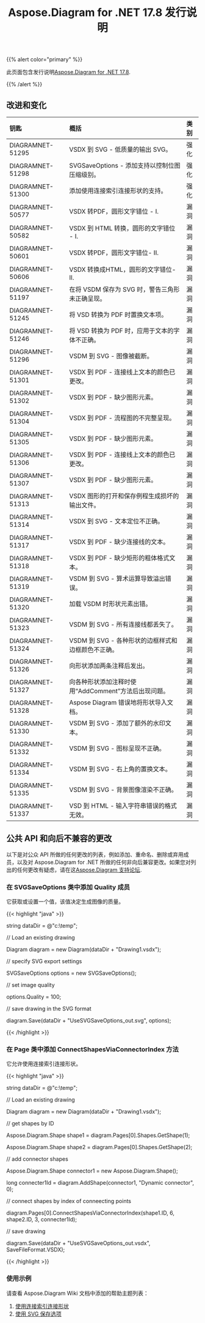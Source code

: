 ﻿---
title: Aspose.Diagram for .NET 17.8 发行说明
type: docs
weight: 50
url: /zh/net/aspose-diagram-for-net-17-8-release-notes/
---
{{% alert color="primary" %}} 

此页面包含发行说明[Aspose.Diagram for .NET 17.8](https://www.nuget.org/packages/Aspose.Diagram/17.8.0).

{{% /alert %}} 
## **改进和变化**

|**钥匙**|**概括**|**类别**|
|:- |:- |:- |
|DIAGRAMNET-51295|VSDX 到 SVG - 低质量的输出 SVG。|强化|
|DIAGRAMNET-51298|SVGSaveOptions - 添加支持以控制位图压缩级别。|强化|
|DIAGRAMNET-51300|添加使用连接索引连接形状的支持。|强化|
|DIAGRAMNET-50577|VSDX 转PDF，圆形文字错位 - I.|漏洞|
|DIAGRAMNET-50582|VSDX 到 HTML 转换，圆形的文字错位 - I.|漏洞|
|DIAGRAMNET-50601|VSDX 转PDF，圆形文字错位- II.|漏洞|
|DIAGRAMNET-50606|VSDX 转换成HTML，圆形的文字错位- II.|漏洞|
|DIAGRAMNET-51197|在将 VSDM 保存为 SVG 时，警告三角形未正确呈现。|漏洞|
|DIAGRAMNET-51245|将 VSD 转换为 PDF 时置换文本项。|漏洞|
|DIAGRAMNET-51246|将 VSD 转换为 PDF 时，应用于文本的字体不正确。|漏洞|
|DIAGRAMNET-51296|VSDM 到 SVG - 图像被截断。|漏洞|
|DIAGRAMNET-51301|VSDX 到 PDF - 连接线上文本的颜色已更改。|漏洞|
|DIAGRAMNET-51302|VSDX 到 PDF - 缺少图形元素。|漏洞|
|DIAGRAMNET-51304|VSDX 到 PDF - 流程图的不完整呈现。|漏洞|
|DIAGRAMNET-51305|VSDX 到 PDF - 缺少图形元素。|漏洞|
|DIAGRAMNET-51306|VSDX 到 PDF - 连接线上文本的颜色已更改。|漏洞|
|DIAGRAMNET-51307|VSDX 到 PDF - 缺少图形元素。|漏洞|
|DIAGRAMNET-51313|VSDX 图形的打开和保存例程生成损坏的输出文件。|漏洞|
|DIAGRAMNET-51314|VSDX 到 SVG - 文本定位不正确。|漏洞|
|DIAGRAMNET-51317|VSDX 到 PDF - 缺少连接线的文本。|漏洞|
|DIAGRAMNET-51318|VSDX 到 PDF - 缺少矩形的粗体格式文本。|漏洞|
|DIAGRAMNET-51319|VSDM 到 SVG - 算术运算导致溢出错误。|漏洞|
|DIAGRAMNET-51320|加载 VSDM 时形状元素出错。|漏洞|
|DIAGRAMNET-51323|VSDM 到 SVG - 所有连接线都丢失了。|漏洞|
|DIAGRAMNET-51324|VSDM 到 SVG - 各种形状的边框样式和边框颜色不正确。|漏洞|
|DIAGRAMNET-51326|向形状添加两条注释后发出。|漏洞|
|DIAGRAMNET-51327|向各种形状添加注释时使用“AddComment”方法后出现问题。|漏洞|
|DIAGRAMNET-51328|Aspose Diagram 错误地将形状导入文档。|漏洞|
|DIAGRAMNET-51330|VSDM 到 SVG - 添加了额外的水印文本。|漏洞|
|DIAGRAMNET-51332|VSDM 到 SVG - 图标呈现不正确。|漏洞|
|DIAGRAMNET-51334|VSDM 到 SVG - 右上角的置换文本。|漏洞|
|DIAGRAMNET-51335|VSDM 到 SVG - 背景图像渲染不正确。|漏洞|
|DIAGRAMNET-51337|VSD 到 HTML - 输入字符串错误的格式无效。|漏洞|
## **公共 API 和向后不兼容的更改**
以下是对公众 API 所做的任何更改的列表，例如添加、重命名、删除或弃用成员，以及对 Aspose.Diagram for .NET 所做的任何非向后兼容更改。如果您对列出的任何更改有疑虑，请在这[Aspose.Diagram 支持论坛](https://forum.aspose.com/c/diagram/17).
### **在 SVGSaveOptions 类中添加 Quality 成员**
它获取或设置一个值，该值决定生成图像的质量。

{{< highlight "java" >}}

 string dataDir = @"c:\temp\";

// Load an existing drawing

Diagram diagram = new Diagram(dataDir + "Drawing1.vsdx");

// specify SVG export settings

SVGSaveOptions options = new SVGSaveOptions();

// set image quality

options.Quality = 100;

// save drawing in the SVG format

diagram.Save(dataDir + "UseSVGSaveOptions_out.svg", options);

{{< /highlight >}}
### **在 Page 类中添加 ConnectShapesViaConnectorIndex 方法**
它允许使用连接索引连接形状。

{{< highlight "java" >}}

 string dataDir = @"c:\temp\";

// Load an existing drawing

Diagram diagram = new Diagram(dataDir + "Drawing1.vsdx");

// get shapes by ID

Aspose.Diagram.Shape shape1 = diagram.Pages[0].Shapes.GetShape(1);

Aspose.Diagram.Shape shape2 = diagram.Pages[0].Shapes.GetShape(2);

// add connector shapes

Aspose.Diagram.Shape connector1 = new Aspose.Diagram.Shape();

long connecter1Id = diagram.AddShape(connector1, "Dynamic connector", 0);

// connect shapes by index of conneecting points

diagram.Pages[0].ConnectShapesViaConnectorIndex(shape1.ID, 6, shape2.ID, 3, connecter1Id);

// save drawing

diagram.Save(dataDir + "UseSVGSaveOptions_out.vsdx", SaveFileFormat.VSDX);

{{< /highlight >}}
### **使用示例**
请查看 Aspose.Diagram Wiki 文档中添加的帮助主题列表：

1. [使用连接索引连接形状](https://docs.aspose.com/diagram/net/add-retrieve-copy-and-read-visio-shape-data/#use-connection-indexes-to-connect-shapes)
1. [使用 SVG 保存选项](https://docs.aspose.com/diagram/net/save-visio-document/)
